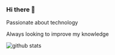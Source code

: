 ### Hi there 👋

<!--
**VictorTudose/VictorTudose** is a ✨ _special_ ✨ repository because its `README.md` (this file) appears on your GitHub profile.

Here are some ideas to get you started:

- 🔭 I’m currently working on ...
- 🌱 I’m currently learning ...
- 👯 I’m looking to collaborate on ...
- 🤔 I’m looking for help with ...
- 💬 Ask me about ...
- 📫 How to reach me: ...
- 😄 Pronouns: ...
- ⚡ Fun fact: ...

![github languages](https://github-readme-stats.vercel.app/api/top-langs/?username=VictorTudose&langs_count=10)
-->

Passionate about technology

Always looking to improve my knowledge

![github stats](https://github-readme-stats.vercel.app/api?username=VictorTudose&hide_border=true&hide=stars,prs,issues,contribs&show_icons=true&show_owner=true)
